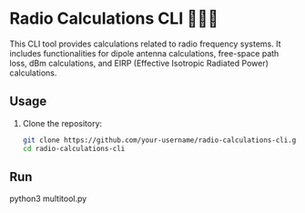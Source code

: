 # Radio Calculations CLI 📡📡📡

This CLI tool provides calculations related to radio frequency systems. It includes functionalities for dipole antenna calculations, free-space path loss, dBm calculations, and EIRP (Effective Isotropic Radiated Power) calculations.

## Usage

1. Clone the repository:

   ```bash
   git clone https://github.com/your-username/radio-calculations-cli.git
   cd radio-calculations-cli
## Run 

python3 multitool.py
